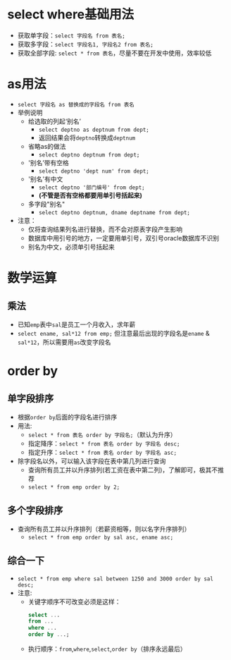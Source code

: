# select where基础用法
* 获取单字段：`select 字段名 from 表名;`
* 获取多字段：`select 字段名1, 字段名2 from 表名;`
* 获取全部字段: `select * from 表名`，尽量不要在开发中使用，效率较低
  
# as用法
* `select 字段名 as 替换成的字段名 from 表名`
* 举例说明
  * 给选取的列起‘别名’
    * `select deptno as deptnum from dept;`
    * 返回结果会将`deptno`转换成`deptnum`
  * 省略as的做法
    * `select deptno deptnum from dept;`
  * '别名’带有空格
    * `select deptno 'dept num' from dept;`
  * '别名'有中文
    * `select deptno '部门编号' from dept;` 
    * **(不管是否有空格都要用单引号括起来)**
  * 多字段"别名"
    * `select deptno deptnum, dname deptname from dept;`
* 注意：
  * 仅将查询结果列名进行替换，而不会对原表字段产生影响
  * 数据库中用引号的地方，一定要用单引号，双引号oracle数据库不识别
  * 别名为中文，必须单引号括起来

# 数学运算
## 乘法
* 已知`emp`表中`sal`是员工一个月收入，求年薪
* `select ename, sal*12 from emp;` 但注意最后出现的字段名是`ename` & `sal*12`，所以需要用`as`改变字段名

# order by
## 单字段排序
* 根据`order by`后面的字段名进行排序
* 用法: 
  * `select * from 表名 order by 字段名;`（默认为升序）
  * 指定降序：`select * from 表名 order by 字段名 desc;`
  * 指定升序：`select * from 表名 order by 字段名 asc;`
* 除字段名以外，可以输入该字段在表中第几列进行查询
  * 查询所有员工并以升序排列(若工资在表中第二列)，了解即可，极其不推荐
  * `select * from emp order by 2;`

## 多个字段排序
* 查询所有员工并以升序排列（若薪资相等，则以名字升序排列）
    * `select * from emp order by sal asc, ename asc;`

## 综合一下
* `select * from emp where sal between 1250 and 3000 order by sal desc;`
* 注意:
  * 关键字顺序不可改变必须是这样：
    ``` sql
    select ... 
    from ... 
    where ... 
    order by ...;
    ```
  * 执行顺序：`from`,`where`,`select`,`order by`（排序永远最后）






